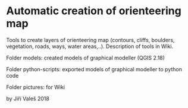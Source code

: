 # Automatic creation of orienteering map
Tools to create layers of orienteering map (contours, cliffs, boulders, vegetation, roads, ways, water areas,..).
Description of tools in Wiki.

Folder models: created models of graphical modeller (QGIS 2.18)

Folder python-scripts: exported models of graphical modeller to python code

Folder pictures: for Wiki

by Jiří Valeš 2018
